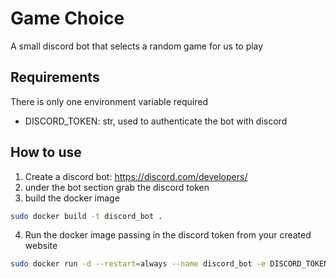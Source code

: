 # Game Choice

A small discord bot that selects a random game for us to play

## Requirements
There is only one environment variable required
- DISCORD_TOKEN: str, used to authenticate the bot with discord

## How to use

1. Create a discord bot: https://discord.com/developers/
2. under the bot section grab the discord token
3. build the docker image

```bash
sudo docker build -t discord_bot .
```

4. Run the docker image passing in the discord token from your created website
```bash
sudo docker run -d --restart=always --name discord_bot -e DISCORD_TOKEN="TOKEN HERE" discord_bot
```